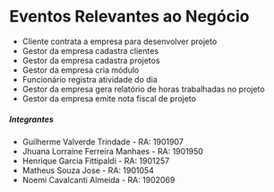 
# Eventos Relevantes ao Negócio
- Cliente contrata a empresa para desenvolver projeto
- Gestor da empresa cadastra clientes
- Gestor da empresa cadastra projetos
- Gestor da empresa cria módulo
- Funcionário registra atividade do dia
- Gestor da empresa gera relatório de horas trabalhadas no projeto
- Gestor da empresa emite nota fiscal de projeto


##### Integrantes
- Guilherme Valverde Trindade - RA: 1901907
- Jhuana Lorraine Ferreira Manhaes - RA: 1901950
- Henrique Garcia Fittipaldi - RA: 1901257
- Matheus Souza Jose - RA: 1901054
- Noemi Cavalcanti Almeida - RA: 1902069
